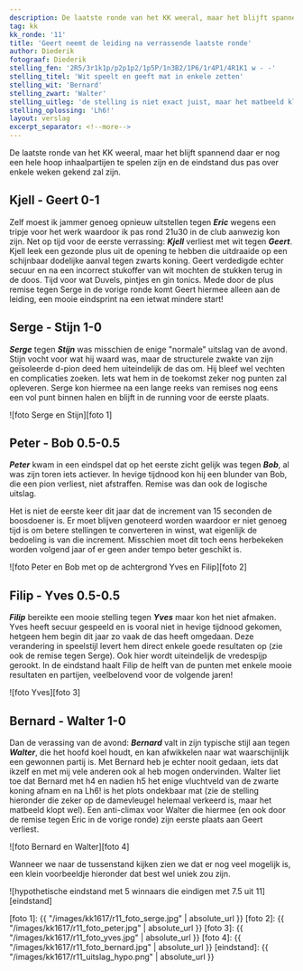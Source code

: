 ```yaml
---
description: De laatste ronde van het KK weeral, maar het blijft spannend daar er nog een hele hoop inhaalpartijen te spelen zijn en de eindstand dus pas over enkele weken gekend zal zijn.'
tag: kk
kk_ronde: '11'
title: 'Geert neemt de leiding na verrassende laatste ronde'
author: Diederik
fotograaf: Diederik
stelling_fen: '2R5/3r1k1p/p2p1p2/1p5P/1n3B2/1P6/1r4P1/4R1K1 w - -'
stelling_titel: 'Wit speelt en geeft mat in enkele zetten'
stelling_wit: 'Bernard'
stelling_zwart: 'Walter'
stelling_uitleg: 'de stelling is niet exact juist, maar het matbeeld klopt wel'
stelling_oplossing: 'Lh6!'
layout: verslag
excerpt_separator: <!--more-->
---
```

De laatste ronde van het KK weeral, maar het blijft spannend daar er nog een hele hoop inhaalpartijen te spelen zijn en de eindstand dus pas over enkele weken gekend zal zijn.<!--more-->

## Kjell - Geert 0-1

Zelf moest ik jammer genoeg opnieuw uitstellen tegen **_Eric_** wegens een tripje voor het werk waardoor ik pas rond 21u30 in de club aanwezig kon zijn. Net op tijd voor de eerste verrassing: **_Kjell_** verliest met wit tegen **_Geert_**. Kjell leek een gezonde plus uit de opening te hebben die uitdraaide op een schijnbaar dodelijke aanval tegen zwarts koning. Geert verdedigde echter secuur en na een incorrect stukoffer van wit mochten de stukken terug in de doos. Tijd voor wat Duvels, pintjes en gin tonics. Mede door de plus remise tegen Serge in de vorige ronde komt Geert hiermee alleen aan de leiding, een mooie eindsprint na een ietwat mindere start!

## Serge - Stijn 1-0

**_Serge_** tegen **_Stijn_** was misschien de enige "normale" uitslag van de avond. Stijn vocht voor wat hij waard was, maar de structurele zwakte van zijn geïsoleerde d-pion deed hem uiteindelijk de das om. Hij bleef wel vechten en complicaties zoeken. Iets wat hem in de toekomst zeker nog punten zal opleveren. Serge kon hiermee na een lange reeks van remises nog eens een vol punt binnen halen en blijft in de running voor de eerste plaats.

![foto Serge en Stijn][foto 1]

## Peter - Bob 0.5-0.5

**_Peter_** kwam in een eindspel dat op het eerste zicht gelijk was tegen **_Bob_**, al was zijn toren iets actiever. In hevige tijdnood kon hij een blunder van Bob, die een pion verliest, niet afstraffen. Remise was dan ook de logische uitslag.

Het is niet de eerste keer dit jaar dat de increment van 15 seconden de boosdoener is. Er moet blijven genoteerd worden waardoor er niet genoeg tijd is om betere stellingen te converteren in winst, wat eigenlijk de bedoeling is van die increment. Misschien moet dit toch eens herbekeken worden volgend jaar of er geen ander tempo beter geschikt is.  

![foto Peter en Bob met op de achtergrond Yves en Filip][foto 2]

## Filip - Yves 0.5-0.5

**_Filip_** bereikte een mooie stelling tegen **_Yves_** maar kon het niet afmaken. Yves heeft secuur gespeeld en is vooral niet in hevige tijdnood gekomen, hetgeen hem begin dit jaar zo vaak de das heeft omgedaan. Deze verandering in speelstijl levert hem direct enkele goede resultaten op (zie ook de remise tegen Serge). Ook hier wordt uiteindelijk de vredespijp gerookt. In de eindstand haalt Filip de helft van de punten met enkele mooie resultaten en partijen, veelbelovend voor de volgende jaren!

![foto Yves][foto 3]

## Bernard - Walter 1-0

Dan de verassing van de avond: **_Bernard_** valt in zijn typische stijl aan tegen **_Walter_**, die het hoofd koel houdt, en kan afwikkelen naar wat waarschijnlijk een gewonnen partij is. Met Bernard heb je echter nooit gedaan, iets dat ikzelf en met mij vele anderen ook al heb mogen ondervinden. Walter liet toe dat Bernard met h4 en nadien h5 het enige vluchtveld van de zwarte koning afnam en na Lh6! is het plots ondekbaar mat (zie de stelling hieronder die zeker op de damevleugel helemaal verkeerd is, maar het matbeeld klopt wel). Een anti-climax voor Walter die hiermee (en ook door de remise tegen Eric in de vorige ronde) zijn eerste plaats aan Geert verliest.

![foto Bernard en Walter][foto 4]

Wanneer we naar de tussenstand kijken zien we dat er nog veel mogelijk is, een klein voorbeeldje hieronder dat best wel uniek zou zijn.

![hypothetische eindstand met 5 winnaars die eindigen met 7.5 uit 11][eindstand]

[foto 1]: {{ "/images/kk1617/r11_foto_serge.jpg" | absolute_url }}
[foto 2]: {{ "/images/kk1617/r11_foto_peter.jpg" | absolute_url }}
[foto 3]: {{ "/images/kk1617/r11_foto_yves.jpg" | absolute_url }}
[foto 4]: {{ "/images/kk1617/r11_foto_bernard.jpg" | absolute_url }}
[eindstand]: {{ "/images/kk1617/r11_uitslag_hypo.png" | absolute_url }}
